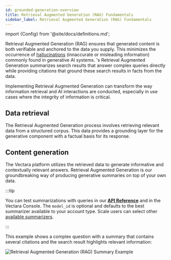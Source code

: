 ```yaml
---
id: grounded-generation-overview
title: Retrieval Augmented Generation (RAG) Fundamentals
sidebar_label: Retrieval Augmented Generation (RAG) Fundamentals
---
```


import {Config} from '@site/docs/definitions.md';

Retrieval Augmented Generation (RAG) ensures that generated content is both
verifiable and anchored to the data you supply. This minimizes the occurrence
of [hallucinations](https://vectara.com/avoiding-hallucinations-in-llm-powered-applications/) (innaccurate or
misleading information) commonly found in generative AI systems. <Config v="names.product"/>'s
Retrieval Augmented Generation summarizes search results that answer complex
queries directly while providing citations that ground these search results in
facts from the data.

Implementing Retrieval Augmented Generation can transform the way information
retrieval and AI interactions are conducted, especially in use cases where the
integrity of information is critical.

## Data retrieval

The Retrieval Augmented Generation process involves retrieving relevant data
from a structured corpus. This data provides a grounding layer for the
generative component with a factual basis for its response.

## Content generation

The Vectara platform utilizes the retrieved data to generate informative and
contextually relevant answers. Retrieval Augmented Generation is our
groundbreaking way of producing generative summaries on top of your own data.

:::tip

You can test summarizations with queries in our [**API Reference**](/docs/rest-api/query) and
in the Vectara Console. The `model_id` is optional and defaults to
the best summarizer available to your account type. Scale users can
select other [available summarizers](/docs/learn/grounded-generation/select-a-summarizer).

:::

This example shows a complex question with a summary that contains several
citations and the search result highlights relevant information:

![Retrieval Augmented Generation (RAG) Summary Example](/img/grounded_generation_summary_example.png)
